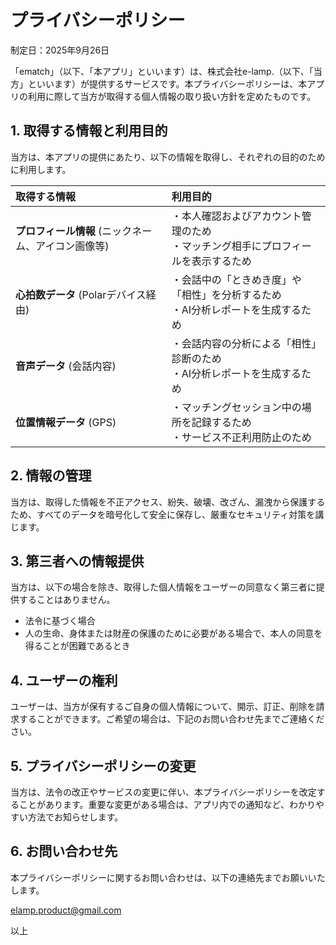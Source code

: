 # プライバシーポリシー

制定日：2025年9月26日

「ematch」（以下、「本アプリ」といいます）は、株式会社e-lamp.（以下、「当方」といいます）が提供するサービスです。本プライバシーポリシーは、本アプリの利用に際して当方が取得する個人情報の取り扱い方針を定めたものです。

## 1. 取得する情報と利用目的

当方は、本アプリの提供にあたり、以下の情報を取得し、それぞれの目的のために利用します。

| 取得する情報 | 利用目的 |
| :--- | :--- |
| **プロフィール情報** (ニックネーム、アイコン画像等) | ・本人確認およびアカウント管理のため<br>・マッチング相手にプロフィールを表示するため |
| **心拍数データ** (Polarデバイス経由) | ・会話中の「ときめき度」や「相性」を分析するため<br>・AI分析レポートを生成するため |
| **音声データ** (会話内容) | ・会話内容の分析による「相性」診断のため<br>・AI分析レポートを生成するため |
| **位置情報データ** (GPS) | ・マッチングセッション中の場所を記録するため<br>・サービス不正利用防止のため |

## 2. 情報の管理

当方は、取得した情報を不正アクセス、紛失、破壊、改ざん、漏洩から保護するため、すべてのデータを暗号化して安全に保存し、厳重なセキュリティ対策を講じます。

## 3. 第三者への情報提供

当方は、以下の場合を除き、取得した個人情報をユーザーの同意なく第三者に提供することはありません。

* 法令に基づく場合
* 人の生命、身体または財産の保護のために必要がある場合で、本人の同意を得ることが困難であるとき

## 4. ユーザーの権利

ユーザーは、当方が保有するご自身の個人情報について、開示、訂正、削除を請求することができます。ご希望の場合は、下記のお問い合わせ先までご連絡ください。

## 5. プライバシーポリシーの変更

当方は、法令の改正やサービスの変更に伴い、本プライバシーポリシーを改定することがあります。重要な変更がある場合は、アプリ内での通知など、わかりやすい方法でお知らせします。

## 6. お問い合わせ先

本プライバシーポリシーに関するお問い合わせは、以下の連絡先までお願いいたします。

elamp.product@gmail.com

以上
